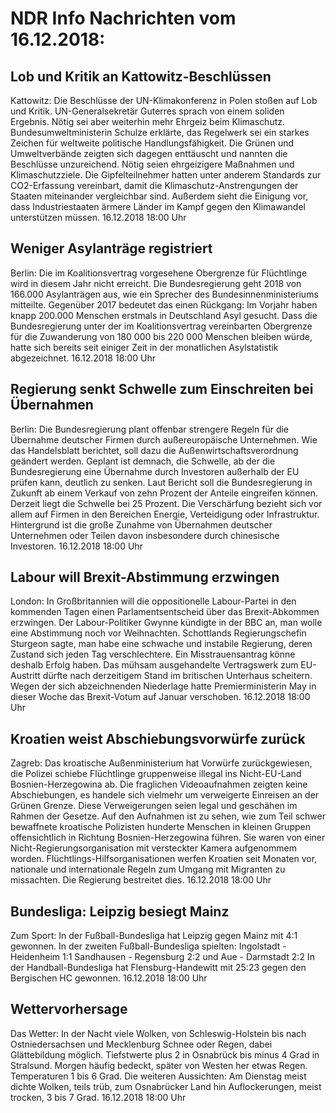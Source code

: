 # NDR Info Nachrichten vom 16.12.2018:


## Lob und Kritik an Kattowitz-Beschlüssen
Kattowitz:       Die Beschlüsse der UN-Klimakonferenz in Polen stoßen auf Lob und Kritik. UN-Generalsekretär Guterres sprach von einem soliden Ergebnis. Nötig sei aber weiterhin mehr Ehrgeiz beim Klimaschutz. Bundesumweltministerin Schulze erklärte, das Regelwerk sei ein starkes Zeichen für weltweite politische Handlungsfähigkeit. Die Grünen und Umweltverbände zeigten sich dagegen enttäuscht und nannten die Beschlüsse unzureichend. Nötig seien ehrgeizigere Maßnahmen und Klimaschutzziele. Die Gipfelteilnehmer hatten unter anderem Standards zur CO2-Erfassung vereinbart, damit die Klimaschutz-Anstrengungen der Staaten miteinander vergleichbar sind. Außerdem sieht die Einigung vor, dass Industriestaaten ärmere Länder im Kampf gegen den Klimawandel unterstützen müssen. 16.12.2018 18:00 Uhr 

## Weniger Asylanträge registriert
Berlin:    Die im Koalitionsvertrag vorgesehene Obergrenze für Flüchtlinge wird in diesem Jahr nicht erreicht. Die Bundesregierung geht 2018 von 166.000 Asylanträgen aus, wie ein Sprecher des Bundesinnenministeriums mitteilte. Gegenüber 2017 bedeutet das einen Rückgang: Im Vorjahr haben knapp 200.000 Menschen erstmals in Deutschland Asyl gesucht. Dass die Bundesregierung unter der im Koalitionsvertrag vereinbarten Obergrenze für die Zuwanderung von 180 000 bis 220 000 Menschen bleiben würde, hatte sich bereits seit einiger Zeit in der monatlichen Asylstatistik abgezeichnet. 16.12.2018 18:00 Uhr 

## Regierung senkt Schwelle zum Einschreiten bei Übernahmen
Berlin: Die Bundesregierung plant offenbar strengere Regeln für die Übernahme deutscher Firmen durch außereuropäische Unternehmen. Wie das Handelsblatt berichtet, soll dazu die Außenwirtschaftsverordnung geändert werden. Geplant ist demnach, die Schwelle, ab der die Bundesregierung eine Übernahme durch Investoren außerhalb der EU prüfen kann, deutlich zu senken. Laut Bericht soll die Bundesregierung in Zukunft ab einem Verkauf von zehn Prozent der Anteile eingreifen können. Derzeit liegt die Schwelle bei 25 Prozent. Die Verschärfung bezieht sich vor allem auf Firmen in den Bereichen Energie, Verteidigung oder Infrastruktur. Hintergrund ist die große Zunahme von Übernahmen deutscher Unternehmen oder Teilen davon insbesondere durch chinesische Investoren. 16.12.2018 18:00 Uhr 

## Labour will Brexit-Abstimmung erzwingen
London: In Großbritannien will die oppositionelle Labour-Partei in den kommenden Tagen einen Parlamentsentscheid über das Brexit-Abkommen erzwingen. Der Labour-Politiker Gwynne kündigte in der BBC an, man wolle eine Abstimmung noch vor Weihnachten. Schottlands Regierungschefin Sturgeon sagte, man habe eine schwache und instabile Regierung, deren Zustand sich jeden Tag verschlechtere. Ein Misstrauensantrag könne deshalb Erfolg haben. Das mühsam ausgehandelte Vertragswerk zum EU-Austritt dürfte nach derzeitigem Stand im britischen Unterhaus scheitern. Wegen der sich abzeichnenden Niederlage hatte Premierministerin May in dieser Woche das Brexit-Votum auf Januar verschoben. 16.12.2018 18:00 Uhr 

## Kroatien weist Abschiebungsvorwürfe zurück
Zagreb: Das kroatische Außenministerium hat Vorwürfe zurückgewiesen, die Polizei schiebe Flüchtlinge gruppenweise illegal ins Nicht-EU-Land Bosnien-Herzegowina ab. Die fraglichen Videoaufnahmen zeigten keine Abschiebungen, es handele sich vielmehr um verweigerte Einreisen an der Grünen Grenze. Diese Verweigerungen seien legal und geschähen im Rahmen der Gesetze. Auf den Aufnahmen ist zu sehen, wie zum Teil schwer bewaffnete kroatische Polizisten hunderte Menschen in kleinen Gruppen offensichtlich in Richtung Bosnien-Herzegowina führen. Sie waren von einer Nicht-Regierungsorganisation mit versteckter Kamera aufgenommem worden. Flüchtlings-Hilfsorganisationen werfen Kroatien seit Monaten vor, nationale und internationale Regeln zum Umgang mit Migranten zu missachten. Die Regierung bestreitet dies. 16.12.2018 18:00 Uhr 

## Bundesliga: Leipzig besiegt Mainz
Zum Sport: In der Fußball-Bundesliga hat Leipzig gegen Mainz mit 4:1 gewonnen. In der zweiten Fußball-Bundesliga spielten:
Ingolstadt - Heidenheim		1:1
Sandhausen - Regensburg	2:2
und
Aue - Darmstadt 2:2 In der Handball-Bundesliga hat Flensburg-Handewitt mit 25:23 gegen den Bergischen HC gewonnen. 16.12.2018 18:00 Uhr 

## Wettervorhersage
Das Wetter: In der Nacht viele Wolken, von Schleswig-Holstein bis nach Ostniedersachsen und Mecklenburg Schnee oder Regen, dabei Glättebildung möglich. Tiefstwerte plus 2 in Osnabrück bis minus 4 Grad in Stralsund. Morgen häufig bedeckt, später von Westen her etwas Regen. Temperaturen 1 bis 6 Grad. Die weiteren Aussichten: Am Dienstag meist dichte Wolken, teils trüb, zum Osnabrücker Land hin Auflockerungen, meist trocken, 3 bis 7 Grad. 16.12.2018 18:00 Uhr 
